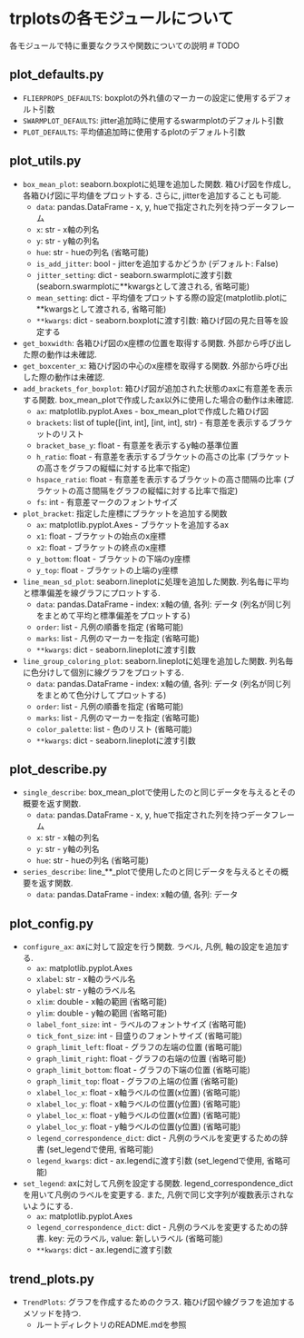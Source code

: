 # trplotsの各モジュールについて

各モジュールで特に重要なクラスや関数についての説明 # TODO

## plot_defaults.py

* `FLIERPROPS_DEFAULTS`: boxplotの外れ値のマーカーの設定に使用するデフォルト引数
* `SWARMPLOT_DEFAULTS`: jitter追加時に使用するswarmplotのデフォルト引数
* `PLOT_DEFAULTS`: 平均値追加時に使用するplotのデフォルト引数

## plot_utils.py

* `box_mean_plot`: seaborn.boxplotに処理を追加した関数. 箱ひげ図を作成し, 各箱ひげ図に平均値をプロットする. さらに, jitterを追加することも可能.
    * `data`: pandas.DataFrame - x, y, hueで指定された列を持つデータフレーム
    * `x`: str - x軸の列名
    * `y`: str - y軸の列名
    * `hue`: str - hueの列名 (省略可能)
    * `is_add_jitter`: bool - jitterを追加するかどうか (デフォルト: False)
    * `jitter_setting`: dict - seaborn.swarmplotに渡す引数(seaborn.swarmplotに**kwargsとして渡される, 省略可能)
    * `mean_setting`: dict - 平均値をプロットする際の設定(matplotlib.plotに**kwargsとして渡される, 省略可能)
    * `**kwargs`: dict - seaborn.boxplotに渡す引数: 箱ひげ図の見た目等を設定する
* `get_boxwidth`: 各箱ひげ図のx座標の位置を取得する関数. 外部から呼び出した際の動作は未確認.
* `get_boxcenter_x`: 箱ひげ図の中心のx座標を取得する関数. 外部から呼び出した際の動作は未確認.
* `add_brackets_for_boxplot`: 箱ひげ図が追加された状態のaxに有意差を表示する関数. box_mean_plotで作成したax以外に使用した場合の動作は未確認.
    * `ax`: matplotlib.pyplot.Axes - box_mean_plotで作成した箱ひげ図
    * `brackets`: list of tuple([int, int], [int, int], str) - 有意差を表示するブラケットのリスト
    * `bracket_base_y`: float - 有意差を表示するy軸の基準位置
    * `h_ratio`: float - 有意差を表示するブラケットの高さの比率 (ブラケットの高さをグラフの縦幅に対する比率で指定)
    * `hspace_ratio`: float - 有意差を表示するブラケットの高さ間隔の比率 (ブラケットの高さ間隔をグラフの縦幅に対する比率で指定)
    * `fs`: int - 有意差マークのフォントサイズ
* `plot_bracket`: 指定した座標にブラケットを追加する関数
    * `ax`: matplotlib.pyplot.Axes - ブラケットを追加するax
    * `x1`: float - ブラケットの始点のx座標
    * `x2`: float - ブラケットの終点のx座標
    * `y_bottom`: float - ブラケットの下端のy座標
    * `y_top`: float - ブラケットの上端のy座標
* `line_mean_sd_plot`: seaborn.lineplotに処理を追加した関数. 列名毎に平均と標準偏差を線グラフにプロットする.
    * `data`: pandas.DataFrame - index: x軸の値, 各列: データ (列名が同じ列をまとめて平均と標準偏差をプロットする)
    * `order`: list - 凡例の順番を指定 (省略可能)
    * `marks`: list - 凡例のマーカーを指定 (省略可能)
    * `**kwargs`: dict - seaborn.lineplotに渡す引数
* `line_group_coloring_plot`: seaborn.lineplotに処理を追加した関数. 列名毎に色分けして個別に線グラフをプロットする.
    * `data`: pandas.DataFrame - index: x軸の値, 各列: データ (列名が同じ列をまとめて色分けしてプロットする)
    * `order`: list - 凡例の順番を指定 (省略可能)
    * `marks`: list - 凡例のマーカーを指定 (省略可能)
    * `color_palette`: list - 色のリスト (省略可能)
    * `**kwargs`: dict - seaborn.lineplotに渡す引数

## plot_describe.py

* `single_describe`: box_mean_plotで使用したのと同じデータを与えるとその概要を返す関数.
    * `data`: pandas.DataFrame - x, y, hueで指定された列を持つデータフレーム
    * `x`: str - x軸の列名
    * `y`: str - y軸の列名
    * `hue`: str - hueの列名 (省略可能)
* `series_describe`: line_**_plotで使用したのと同じデータを与えるとその概要を返す関数.
    * `data`: pandas.DataFrame - index: x軸の値, 各列: データ

## plot_config.py

* `configure_ax`: axに対して設定を行う関数. ラベル, 凡例, 軸の設定を追加する.
    * `ax`: matplotlib.pyplot.Axes
    * `xlabel`: str - x軸のラベル名
    * `ylabel`: str - y軸のラベル名
    * `xlim`: double - x軸の範囲 (省略可能)
    * `ylim`: double - y軸の範囲 (省略可能)
    * `label_font_size`: int - ラベルのフォントサイズ (省略可能)
    * `tick_font_size`: int - 目盛りのフォントサイズ (省略可能)
    * `graph_limit_left`: float - グラフの左端の位置 (省略可能)
    * `graph_limit_right`: float - グラフの右端の位置 (省略可能)
    * `graph_limit_bottom`: float - グラフの下端の位置 (省略可能)
    * `graph_limit_top`: float - グラフの上端の位置 (省略可能)
    * `xlabel_loc_x`: float - x軸ラベルの位置(x位置) (省略可能)
    * `xlabel_loc_y`: float - x軸ラベルの位置(y位置) (省略可能)
    * `ylabel_loc_x`: float - y軸ラベルの位置(x位置) (省略可能)
    * `ylabel_loc_y`: float - y軸ラベルの位置(y位置) (省略可能)
    * `legend_correspondence_dict`: dict - 凡例のラベルを変更するための辞書 (set_legendで使用, 省略可能)
    * `legend_kwargs`: dict - ax.legendに渡す引数 (set_legendで使用, 省略可能)
* `set_legend`: axに対して凡例を設定する関数. legend_correspondence_dictを用いて凡例のラベルを変更する. また, 凡例で同じ文字列が複数表示されないようにする.
    * `ax`: matplotlib.pyplot.Axes
    * `legend_correspondence_dict`: dict - 凡例のラベルを変更するための辞書. key: 元のラベル, value: 新しいラベル (省略可能)
    * `**kwargs`: dict - ax.legendに渡す引数

## trend_plots.py

* `TrendPlots`: グラフを作成するためのクラス. 箱ひげ図や線グラフを追加するメソッドを持つ.
    * ルートディレクトリのREADME.mdを参照
